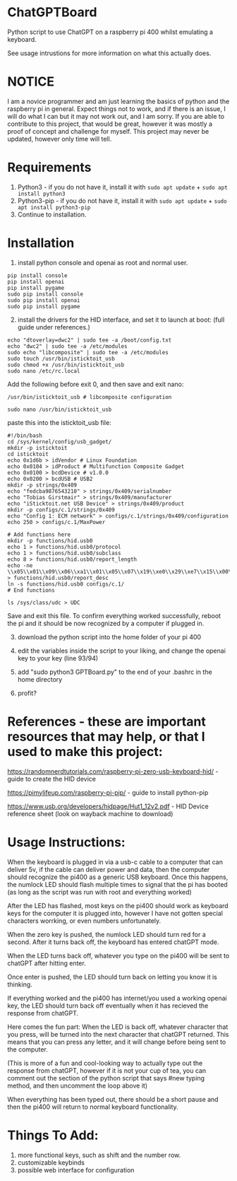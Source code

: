 # ChatGPTBoard
Python script to use ChatGPT on a raspberry pi 400 whilst emulating a keyboard.

See usage intrustions for more information on what this actually does.


# NOTICE
I am a novice programmer and am just learning the basics of python and the raspberry pi in general. Expect things not to work, and if there is an issue, I will do what I can but it may not work out, and I am sorry. If you are able to contribute to this project, that would be great, however it was mostly a proof of concept and challenge for myself. This project may never be updated, however only time will tell.



# Requirements
1. Python3 - if you do not have it, install it with ```sudo apt update``` + ```sudo apt install python3```
2. Python3-pip - if you do not have it, install it with ```sudo apt update``` + ```sudo apt install python3-pip```
3. Continue to installation.





# Installation

1. install python console and openai as root and normal user.
```
pip install console
pip install openai
pip install pygame
sudo pip install console
sudo pip install openai
sudo pip install pygame
```
2. install the drivers for the HID interface, and set it to launch at boot: (full guide under references.)
 ```
 echo "dtoverlay=dwc2" | sudo tee -a /boot/config.txt
 echo "dwc2" | sudo tee -a /etc/modules
 sudo echo "libcomposite" | sudo tee -a /etc/modules
 sudo touch /usr/bin/isticktoit_usb
 sudo chmod +x /usr/bin/isticktoit_usb
 sudo nano /etc/rc.local
 ```
 Add the following before exit 0, and then save and exit nano:
 ```
 /usr/bin/isticktoit_usb # libcomposite configuration
 ```
 ```
 sudo nano /usr/bin/isticktoit_usb
 ```
 paste this into the isticktoit_usb file:
 
 
```
#!/bin/bash
cd /sys/kernel/config/usb_gadget/
mkdir -p isticktoit
cd isticktoit
echo 0x1d6b > idVendor # Linux Foundation
echo 0x0104 > idProduct # Multifunction Composite Gadget
echo 0x0100 > bcdDevice # v1.0.0
echo 0x0200 > bcdUSB # USB2
mkdir -p strings/0x409
echo "fedcba9876543210" > strings/0x409/serialnumber
echo "Tobias Girstmair" > strings/0x409/manufacturer
echo "iSticktoit.net USB Device" > strings/0x409/product
mkdir -p configs/c.1/strings/0x409
echo "Config 1: ECM network" > configs/c.1/strings/0x409/configuration
echo 250 > configs/c.1/MaxPower

# Add functions here
mkdir -p functions/hid.usb0
echo 1 > functions/hid.usb0/protocol
echo 1 > functions/hid.usb0/subclass
echo 8 > functions/hid.usb0/report_length
echo -ne \\x05\\x01\\x09\\x06\\xa1\\x01\\x05\\x07\\x19\\xe0\\x29\\xe7\\x15\\x00\\x25\\x01\\x75\\x01\\x95\\x08\\x81\\x02\\x95\\x01\\x75\\x08\\x81\\x03\\x95\\x05\\x75\\x01\\x05\\x08\\x19\\x01\\x29\\x05\\x91\\x02\\x95\\x01\\x75\\x03\\x91\\x03\\x95\\x06\\x75\\x08\\x15\\x00\\x25\\x65\\x05\\x07\\x19\\x00\\x29\\x65\\x81\\x00\\xc0 > functions/hid.usb0/report_desc
ln -s functions/hid.usb0 configs/c.1/
# End functions

ls /sys/class/udc > UDC
```

Save and exit this file. To confirm everything worked successfully, reboot the pi and it should be now recognized by a computer if plugged in.


3. download the python script into the home folder of your pi 400

4. edit the variables inside the script to your liking, and change the openai key to your key (line 93/94)

5. add "sudo python3 GPTBoard.py" to the end of your .bashrc in the home directory

6. profit?



# References - these are important resources that may help, or that I used to make this project:
https://randomnerdtutorials.com/raspberry-pi-zero-usb-keyboard-hid/ - guide to create the HID device

https://pimylifeup.com/raspberry-pi-pip/ - guide to install python-pip

https://www.usb.org/developers/hidpage/Hut1_12v2.pdf - HID Device reference sheet (look on wayback machine to download)





# Usage Instructions:
When the keyboard is plugged in via a usb-c cable to a computer that can deliver 5v, if the cable can deliver power and data, then the computer should recognize the pi400 as a generic USB keyboard. Once this happens, the numlock LED should flash multiple times to signal that the pi has booted (as long as the script was run with root and everything worked)

After the LED has flashed, most keys on the pi400 should work as keyboard keys for the computer it is plugged into, however I have not gotten special characters worrking, or even numbers unfortunately. 

When the zero key is pushed, the numlock LED should turn red for a second. After it turns back off, the keyboard has entered chatGPT mode.

When the LED turns back off, whatever you type on the pi400 will be sent to chatGPT after hitting enter.

Once enter is pushed, the LED should turn back on letting you know it is thinking.

If everything worked and the pi400 has internet/you used a working openai key, the LED should turn back off eventually when it has recieved the response from chatGPT.

Here comes the fun part: When the LED is back off, whatever character that you press, will be turned into the next character that chatGPT returned. This means that you can press any letter, and it will change before being sent to the computer. 

(This is more of a fun and cool-looking way to actually type out the response from chatGPT, however if it is not your cup of tea, you can comment out the section of the python script that says #new typing method, and then uncomment the loop above it)

When everything has been typed out, there should be a  short pause and then the pi400 will return to normal keyboard functionality.



# Things To Add:
1. more functional keys, such as shift and the number row.
2. customizable keybinds
3. possible web interface for configuration





